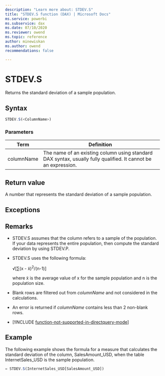 ```yaml
---
description: "Learn more about: STDEV.S"
title: "STDEV.S function (DAX) | Microsoft Docs"
ms.service: powerbi 
ms.subservice: dax 
ms.date: 07/10/2020
ms.reviewer: owend
ms.topic: reference
author: minewiskan
ms.author: owend 
recommendations: false

---
```

# STDEV.S

Returns the standard deviation of a sample population.  
  
## Syntax  
  
```js
STDEV.S(<ColumnName>)  
```
  
### Parameters  

|Term|Definition|  
|--------|--------------|  
| columnName | The name of an existing column using standard DAX syntax, usually fully qualified. It cannot be an expression.   |  

## Return value

A number that represents the standard deviation of a sample population.  
  
## Exceptions  
  
## Remarks  
  
- STDEV.S assumes that the column refers to a sample of the population. If your data represents the entire population, then compute the standard deviation by using STDEV.P.  
  
- STDEV.S uses the following formula:  
  
    √[∑(x - x̃)<sup>2</sup>/(n-1)]  
  
    where x̃ is the average value of x for the sample population and n is the population size.  
  
- Blank rows are filtered out from *columnName* and not considered in the calculations.  
  
- An error is returned if *columnName* contains less than 2 non-blank rows.  
  
- [!INCLUDE [function-not-supported-in-directquery-mode](includes/function-not-supported-in-directquery-mode.md)]
  
## Example

The following example shows the formula for a measure that calculates the standard deviation of the column, SalesAmount_USD, when the table InternetSales_USD is the sample population.  
  
```js
= STDEV.S(InternetSales_USD[SalesAmount_USD])  
```
